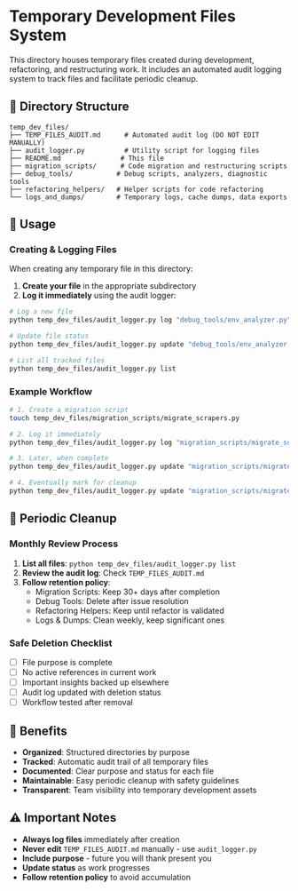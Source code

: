 # Temporary Development Files System

This directory houses temporary files created during development, refactoring, and restructuring work. It includes an automated audit logging system to track files and facilitate periodic cleanup.

## 📁 Directory Structure

```
temp_dev_files/
├── TEMP_FILES_AUDIT.md      # Automated audit log (DO NOT EDIT MANUALLY)
├── audit_logger.py          # Utility script for logging files
├── README.md               # This file
├── migration_scripts/      # Code migration and restructuring scripts
├── debug_tools/           # Debug scripts, analyzers, diagnostic tools
├── refactoring_helpers/   # Helper scripts for code refactoring
└── logs_and_dumps/        # Temporary logs, cache dumps, data exports
```

## 🔧 Usage

### Creating & Logging Files

When creating any temporary file in this directory:

1. **Create your file** in the appropriate subdirectory
2. **Log it immediately** using the audit logger:

```bash
# Log a new file
python temp_dev_files/audit_logger.py log "debug_tools/env_analyzer.py" "Environment debugging script" "Active"

# Update file status
python temp_dev_files/audit_logger.py update "debug_tools/env_analyzer.py" "Completed" "Issue resolved"

# List all tracked files  
python temp_dev_files/audit_logger.py list
```

### Example Workflow

```bash
# 1. Create a migration script
touch temp_dev_files/migration_scripts/migrate_scrapers.py

# 2. Log it immediately
python temp_dev_files/audit_logger.py log "migration_scripts/migrate_scrapers.py" "Migrate scrapers to service architecture" "Active"

# 3. Later, when complete
python temp_dev_files/audit_logger.py update "migration_scripts/migrate_scrapers.py" "Completed" "Migration successful"

# 4. Eventually mark for cleanup  
python temp_dev_files/audit_logger.py update "migration_scripts/migrate_scrapers.py" "Ready for deletion" "Validated for 30+ days"
```

## 🧹 Periodic Cleanup

### Monthly Review Process

1. **List all files**: `python temp_dev_files/audit_logger.py list`
2. **Review the audit log**: Check `TEMP_FILES_AUDIT.md` 
3. **Follow retention policy**:
   - Migration Scripts: Keep 30+ days after completion
   - Debug Tools: Delete after issue resolution
   - Refactoring Helpers: Keep until refactor is validated
   - Logs & Dumps: Clean weekly, keep significant ones

### Safe Deletion Checklist
- [ ] File purpose is complete
- [ ] No active references in current work
- [ ] Important insights backed up elsewhere  
- [ ] Audit log updated with deletion status
- [ ] Workflow tested after removal

## 🎯 Benefits

- **Organized**: Structured directories by purpose
- **Tracked**: Automatic audit trail of all temporary files
- **Documented**: Clear purpose and status for each file
- **Maintainable**: Easy periodic cleanup with safety guidelines
- **Transparent**: Team visibility into temporary development assets

## ⚠️ Important Notes

- **Always log files** immediately after creation
- **Never edit** `TEMP_FILES_AUDIT.md` manually - use `audit_logger.py`
- **Include purpose** - future you will thank present you
- **Update status** as work progresses
- **Follow retention policy** to avoid accumulation
